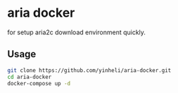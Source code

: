 # aria docker

for setup aria2c download environment quickly.

## Usage

```bash
git clone https://github.com/yinheli/aria-docker.git
cd aria-docker
docker-compose up -d
```
